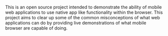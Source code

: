 This is an open source project intended to demonstrate the ability of mobile web applications to use native app like functionality within the browser. This project aims to clear up some of the common misconceptions of what web applications can do by providing live demonstrations of what mobile browser are capable of doing.
